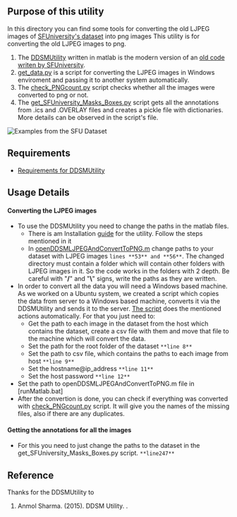 ## Purpose of this utility
In this directory you can find some tools for converting the old LJPEG images of [SFUniversity's dataset](http://www.eg.usf.edu/cvprg/Mammography/Database.html) into png images
This utility is for converting the old LJPEG images to png.

1. The [DDSMUtility](https://github.com/badalyaz/cancer_detection/tree/interns_branch/DataProcessing/SFUniversity_Dataset/LJPEG2PNG_Converter/DDSMUtility) written in matlab is the modern version of an [old code writen by SFUniversity](http://www.eng.usf.edu/cvprg/Mammography/software/heathusf_v1.1.0.html).
2. [get_data.py](https://github.com/badalyaz/cancer_detection/blob/interns_branch/DataProcessing/SFUniversity_Dataset/LJPEG2PNG_Converter/SFUniversity/get_data.py) is a script for converting the LJPEG images in Windows enviroment and passing it to another system automatically.
3. The [check_PNGcount.py](https://github.com/badalyaz/cancer_detection/blob/interns_branch/DataProcessing/SFUniversity_Dataset/check_PNGcount.py) script checks whether all the images were converted to png or not.
4. The [get_SFUniversity_Masks_Boxes.py](https://github.com/badalyaz/cancer_detection/blob/interns_branch/DataProcessing/SFUniversity_Dataset/get_SFUniversity_Masks_Boxes.py) script gets all the annotations from .ics and .OVERLAY files and creates a pickle file with dictionaries. More details can be observed in the script's file. 
   
   

![Examples from the SFU Dataset](https://github.com/badalyaz/cancer_detection/blob/interns_branch/DataProcessing/SFUniversity_Dataset/test.png "Some examples from the SFUniversity dataset")


## Requirements
- [Requirements for DDSMUtility](https://github.com/badalyaz/cancer_detection.git/)
  

## Usage Details
#### Converting the LJPEG images
- To use the DDSMUtility you need to change the paths in the matlab files.
  - There is am Installation [guide](https://github.com/badalyaz/cancer_detection/blob/interns_branch/DataProcessing/SFUniversity_Dataset/LJPEG2PNG_Converter/DDSMUtility/Tutorial.pdf) for the utility. Follow the steps mentioned in it 
  - In [openDDSMLJPEGAndConvertToPNG.m](https://github.com/badalyaz/cancer_detection/blob/interns_branch/DataProcessing/SFUniversity_Dataset/LJPEG2PNG_Converter/DDSMUtility/openDDSMLJPEGAndConvertToPNG.m) change paths to your dataset with LJPEG images `lines **53** and **56**`. The changed directory must contain a folder which will contain other folders with LJPEG images in it. So the code works in the folders with 2 depth. Be careful with "**/**" and "**\\**" signs, write the paths as they are written.
- In order to convert all the data you will need a Windows based machine. As we worked on a Ubuntu system, we created a script which copies the data from server to a Windows based machine, converts it via the DDSMUtility and sends it to the server. [The script](https://github.com/badalyaz/cancer_detection/blob/interns_branch/DataProcessing/SFUniversity_Dataset/LJPEG2PNG_Converter/SFUniversity/get_data.py) does the mentioned actions automatically. For that you just need to:
  - Get the path to each image in the dataset from the host which contains the dataset, create a csv file with them and move that file to the machine which will convert the data.
  - Set the path for the root folder of the dataset `**line 8**`
  - Set the path to csv file, which contains the paths to each image from host `**line 9**`
  - Set the hostname@ip_address `**line 11**`
  - Set the host password `**line 12**`
- Set the path to openDDSMLJPEGAndConvertToPNG.m file in [runMatlab.bat]
- After the convertion is done, you can check if everything was converted with [check_PNGcount.py](https://github.com/badalyaz/cancer_detection/blob/interns_branch/DataProcessing/SFUniversity_Dataset/check_PNGcount.py) script. It will give you the names of the missing files, also if there are any duplicates.

#### Getting the annotations for all the images
- For this you need to just change the paths to the dataset in the get_SFUniversity_Masks_Boxes.py script. `**line247**`

## Reference
Thanks for the DDSMUtility to
1. Anmol Sharma. (2015). DDSM Utility. .
